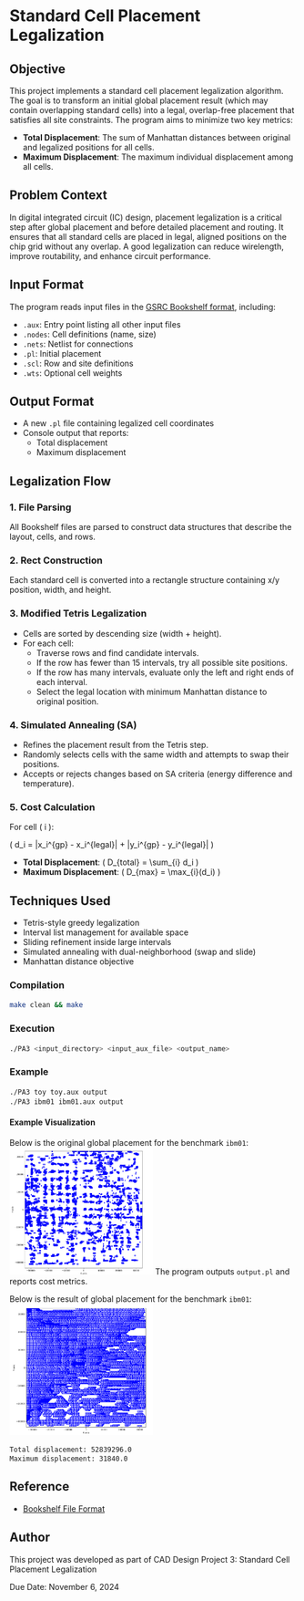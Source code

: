 # Standard Cell Placement Legalization

## Objective

This project implements a standard cell placement legalization algorithm. The goal is to transform an initial global placement result (which may contain overlapping standard cells) into a legal, overlap-free placement that satisfies all site constraints. The program aims to minimize two key metrics:

- **Total Displacement**: The sum of Manhattan distances between original and legalized positions for all cells.
- **Maximum Displacement**: The maximum individual displacement among all cells.

## Problem Context

In digital integrated circuit (IC) design, placement legalization is a critical step after global placement and before detailed placement and routing. It ensures that all standard cells are placed in legal, aligned positions on the chip grid without any overlap. A good legalization can reduce wirelength, improve routability, and enhance circuit performance.

## Input Format

The program reads input files in the [GSRC Bookshelf format](http://vlsicad.eecs.umich.edu/BK/ISPD06bench/BookshelfFormat.txt), including:

- `.aux`: Entry point listing all other input files
- `.nodes`: Cell definitions (name, size)
- `.nets`: Netlist for connections
- `.pl`: Initial placement
- `.scl`: Row and site definitions
- `.wts`: Optional cell weights

## Output Format

- A new `.pl` file containing legalized cell coordinates
- Console output that reports:
  - Total displacement
  - Maximum displacement

## Legalization Flow

### 1. File Parsing
All Bookshelf files are parsed to construct data structures that describe the layout, cells, and rows.

### 2. Rect Construction
Each standard cell is converted into a rectangle structure containing x/y position, width, and height.

### 3. Modified Tetris Legalization
- Cells are sorted by descending size (width + height).
- For each cell:
  - Traverse rows and find candidate intervals.
  - If the row has fewer than 15 intervals, try all possible site positions.
  - If the row has many intervals, evaluate only the left and right ends of each interval.
  - Select the legal location with minimum Manhattan distance to original position.

### 4. Simulated Annealing (SA)
- Refines the placement result from the Tetris step.
- Randomly selects cells with the same width and attempts to swap their positions.
- Accepts or rejects changes based on SA criteria (energy difference and temperature).

### 5. Cost Calculation
For cell \( i \):

\( d_i = |x_i^{gp} - x_i^{legal}| + |y_i^{gp} - y_i^{legal}| \)

- **Total Displacement**: \( D_{total} = \sum_{i} d_i \)
- **Maximum Displacement**: \( D_{max} = \max_{i}(d_i) \)

## Techniques Used

- Tetris-style greedy legalization
- Interval list management for available space
- Sliding refinement inside large intervals
- Simulated annealing with dual-neighborhood (swap and slide)
- Manhattan distance objective

### Compilation

```bash
make clean && make
```
### Execution

```bash
./PA3 <input_directory> <input_aux_file> <output_name>
```

### Example

```bash
./PA3 toy toy.aux output
./PA3 ibm01 ibm01.aux output
```
#### Example Visualization

Below is the original global placement for the benchmark `ibm01`:
<img src="./pic/ibm01_ori.png" alt="Original Placement - ibm01" width="50%"/>
The program outputs `output.pl` and reports cost metrics.

Below is the result of global placement for the benchmark `ibm01`:
<img src="./pic/ibm01_result.png" alt="Legalized Result - ibm01" width="50%"/>
```text
Total displacement: 52839296.0  
Maximum displacement: 31840.0  
```

## Reference

- [Bookshelf File Format](http://vlsicad.eecs.umich.edu/BK/ISPD06bench/BookshelfFormat.txt)

## Author

This project was developed as part of CAD Design Project 3: Standard Cell Placement Legalization

Due Date: November 6, 2024